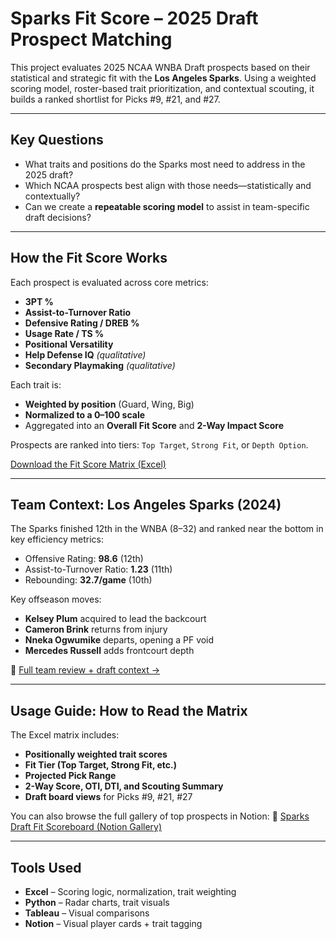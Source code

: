 # Sparks Fit Score – 2025 Draft Prospect Matching

This project evaluates 2025 NCAA WNBA Draft prospects based on their statistical and strategic fit with the **Los Angeles Sparks**. Using a weighted scoring model, roster-based trait prioritization, and contextual scouting, it builds a ranked shortlist for Picks #9, #21, and #27.

---

## Key Questions

- What traits and positions do the Sparks most need to address in the 2025 draft?
- Which NCAA prospects best align with those needs—statistically and contextually?
- Can we create a **repeatable scoring model** to assist in team-specific draft decisions?

---

## How the Fit Score Works

Each prospect is evaluated across core metrics:

- **3PT %**
- **Assist-to-Turnover Ratio**
- **Defensive Rating / DREB %**
- **Usage Rate / TS %**
- **Positional Versatility**
- **Help Defense IQ** *(qualitative)*
- **Secondary Playmaking** *(qualitative)*

Each trait is:
- **Weighted by position** (Guard, Wing, Big)
- **Normalized to a 0–100 scale**
- Aggregated into an **Overall Fit Score** and **2-Way Impact Score**

Prospects are ranked into tiers: `Top Target`, `Strong Fit`, or `Depth Option`.

[Download the Fit Score Matrix (Excel)](./fit_score_matrix.xlsx)

---

## Team Context: Los Angeles Sparks (2024)

The Sparks finished 12th in the WNBA (8–32) and ranked near the bottom in key efficiency metrics:

- Offensive Rating: **98.6** (12th)
- Assist-to-Turnover Ratio: **1.23** (11th)
- Rebounding: **32.7/game** (10th)

Key offseason moves:
- **Kelsey Plum** acquired to lead the backcourt
- **Cameron Brink** returns from injury
- **Nneka Ogwumike** departs, opening a PF void
- **Mercedes Russell** adds frontcourt depth

📄 [Full team review + draft context →](./sparks_team_review.md)

---

## Usage Guide: How to Read the Matrix

The Excel matrix includes:

- **Positionally weighted trait scores**
- **Fit Tier (Top Target, Strong Fit, etc.)**
- **Projected Pick Range**
- **2-Way Score, OTI, DTI, and Scouting Summary**
- **Draft board views** for Picks #9, #21, #27

You can also browse the full gallery of top prospects in Notion:
📎 [Sparks Draft Fit Scoreboard (Notion Gallery)](https://www.notion.so/1d19489d123c80cbb615c501fd93a9b5?pvs=21)

---

## Tools Used

- **Excel** – Scoring logic, normalization, trait weighting
- **Python** – Radar charts, trait visuals
- **Tableau** – Visual comparisons
- **Notion** – Visual player cards + trait tagging

